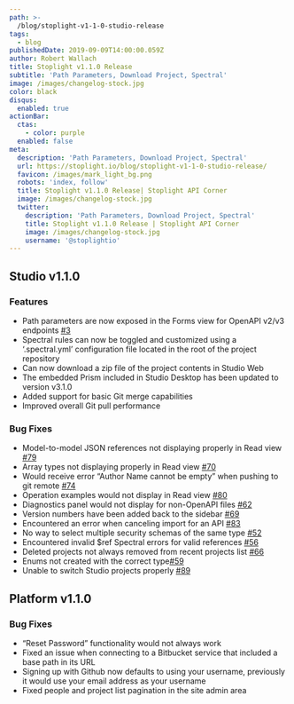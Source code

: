 ```yaml
---
path: >-
  /blog/stoplight-v1-1-0-studio-release
tags:
  - blog
publishedDate: 2019-09-09T14:00:00.059Z
author: Robert Wallach
title: Stoplight v1.1.0 Release
subtitle: 'Path Parameters, Download Project, Spectral'
image: /images/changelog-stock.jpg
color: black
disqus:
  enabled: true
actionBar:
  ctas:
    - color: purple
  enabled: false
meta:
  description: 'Path Parameters, Download Project, Spectral'
  url: https://stoplight.io/blog/stoplight-v1-1-0-studio-release/
  favicon: /images/mark_light_bg.png
  robots: 'index, follow'
  title: Stoplight v1.1.0 Release| Stoplight API Corner
  image: /images/changelog-stock.jpg
  twitter:
    description: 'Path Parameters, Download Project, Spectral'
    title: Stoplight v1.1.0 Release | Stoplight API Corner
    image: /images/changelog-stock.jpg
    username: '@stoplightio'
---
```


## Studio v1.1.0

### Features
- Path parameters are now exposed in the Forms view for OpenAPI v2/v3 endpoints [#3](https://github.com/stoplightio/studio/issues/3)
- Spectral rules can now be toggled and customized using a ‘.spectral.yml’ configuration file located in the root of the project repository
- Can now download a zip file of the project contents in Studio Web
- The embedded Prism included in Studio Desktop has been updated to version v3.1.0
- Added support for basic Git merge capabilities
- Improved overall Git pull performance

### Bug Fixes
- Model-to-model JSON references not displaying properly in Read view [#79](https://github.com/stoplightio/studio/issues/79)
- Array types not displaying properly in Read view [#70](https://github.com/stoplightio/studio/issues/70)
- Would receive error “Author Name cannot be empty” when pushing to git remote [#74](https://github.com/stoplightio/studio/issues/74)
- Operation examples would not display in Read view [#80](https://github.com/stoplightio/studio/issues/80)
- Diagnostics panel would not display for non-OpenAPI files [#62](https://github.com/stoplightio/studio/issues/62)
- Version numbers have been added back to the sidebar [#69](https://github.com/stoplightio/studio/issues/69)
- Encountered an error when canceling import for an API [#83](https://github.com/stoplightio/studio/issues/83)
- No way to select multiple security schemas of the same type [#52](https://github.com/stoplightio/studio/issues/52)
- Encountered invalid $ref Spectral errors for valid references [#56](https://github.com/stoplightio/studio/issues/56)
- Deleted projects not always removed from recent projects list [#66](https://github.com/stoplightio/studio/issues/66)
- Enums not created with the correct type[#59](https://github.com/stoplightio/studio/issues/59)
- Unable to switch Studio projects properly [#89](https://github.com/stoplightio/studio/issues/89)

## Platform v1.1.0

### Bug Fixes
- “Reset Password” functionality would not always work
- Fixed an issue when connecting to a Bitbucket service that included a base path in its URL
- Signing up with Github now defaults to using your username, previously it would use your email address as your username
- Fixed people and project list pagination in the site admin area
